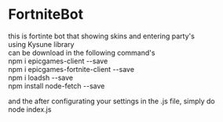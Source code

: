 # FortniteBot
this is fortinte bot that showing skins and entering party's                                                                             
using Kysune library                                                                                                                     
can be download in the following command's                                                                                              
npm i epicgames-client --save                                                
npm i epicgames-fortnite-client --save                                                                                              
npm i loadsh --save   
npm install node-fetch --save
                                                                                                                                      
and the after configurating your settings in the .js file, simply do                                                                           
node index.js
